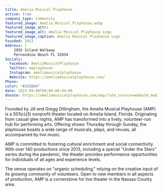 ```yaml
---
title: Amelia Musical Playhouse
active: true
company_type: Community
featured_image: Amelia_Musical_Playhouse.webp
featured_image_attr: 
featured_image_alt: Amelia Musical Playhouse Logo
featured_image_caption: Amelia Musical Playhouse Logo
Founded: 2013
Address: |
    1955 Island Walkway
    Fernandina Beach FL 32034
Socials: 
  Facebook: AmeliaMusicalPlayhouse
  Twitter: amplayhouse
  Instagram: ameliamusicalplayhouse
  Website: https://ameliamusicalplayhouse.com/
Phone: 	
color: "#325684"
date: 2023-09-08T00:00:00-04:00
donate: https://ameliamusicalplayhouse.com/amp/?utm_source=web&utm_medium=jaxplays&utm_campaign=donate_btn
---
```

Founded by Jill and Gregg Dillingham, the Amelia Musical Playhouse (AMP) is a 501(c)(3) nonprofit theater located on Amelia Island, Florida. Originating from casual glee nights, AMP has transformed into a lively, volunteer-run hub for performing arts. Offering shows Thursday through Sunday, the playhouse boasts a wide range of musicals, plays, and revues, all accompanied by live music.

AMP is committed to fostering cultural enrichment and social connectivity. With over 140 productions since 2013, including a special "Under the Stars" series during the pandemic, the theater provides performance opportunities for individuals of all ages and experience levels.

The venue operates on "organic scheduling," relying on the creative input of its growing community of volunteers. Open to new members in all aspects of production, AMP is a cornerstone for live theater in the Nassau County area.